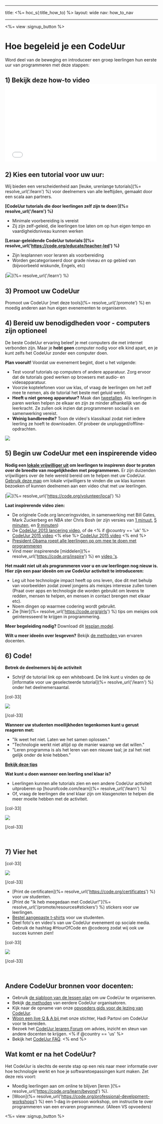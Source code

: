 * * *

title: <%= hoc_s(:title_how_to) %> layout: wide nav: how_to_nav

* * *

<%= view :signup_button %>

# Hoe begeleid je een CodeUur

Word deel van de beweging en introduceer een groep leerlingen hun eerste uur van programmeren met deze stappen:

## 1) Bekijk deze how-to video <iframe width="500" height="255" src="//www.youtube.com/embed/SrnvvWDm73k" frameborder="0" allowfullscreen></iframe> 

## 2) Kies een tutorial voor uw uur:

Wij bieden een verscheidenheid aan [leuke, urenlange tutorials](%= resolve_url('/learn') %) voor deelnemers van alle leeftijden, gemaakt door een scala aan partners.

**[CodeUur tutorials die door leerlingen zelf zijn te doen:](%= resolve_url('/learn') %)**

  * Minimale voorbereiding is vereist
  * Zij zijn zelf-geleid, die leerlingen toe laten om op hun eigen tempo en vaardigheidsniveau kunnen werken

**[Leraar-geleidende CodeUur tutorials:](%= resolve_url('https://code.org/educate/teacher-led') %)**

  * Zijn lesplannen voor leraren als voorbereiding
  * Worden gecategoriseerd door grade niveau *en* op gebied van (bijvoorbeeld wiskunde, Engels, etc)

[![](/images/fit-700/tutorials.png)](%= resolve_url('/learn') %)

## 3) Promoot uw CodeUur

Promoot uw CodeUur [met deze tools](%= resolve_url('/promote') %) en moedig anderen aan hun eigen evenementen te organiseren.

## 4) Bereid uw benodigdheden voor - computers zijn optioneel

De beste CodeUur ervaring beleef je met computers die met internet verbonden zijn. Maar je **hebt geen** computer nodig voor elk kind apart, en je kunt zelfs het CodeUur zonder een computer doen.

**Plan vooruit!** Voordat uw evenement begint, doet u het volgende:

  * Test vooraf tutorials op computers of andere apparatuur. Zorg ervoor dat de tutorials goed werken op browsers met audio- en videoapparatuur.
  * Voorzie koptelefonen voor uw klas, of vraag de leerlingen om het zelf mee te nemen, als de tutorial het beste met geluid werkt.
  * **Heeft u niet genoeg apparatuur?** Maak dan [tweetallen](https://www.youtube.com/watch?v=vgkahOzFH2Q). Als leerlingen in paren werken helpen ze elkaar en zijn ze minder afhankelijk van de leerkracht. Ze zullen ook inzien dat programmeren sociaal is en samenwerking vereist.
  * **Weinig bandbreedte?** Toon de video's klassikaal zodat niet iedere leerling ze hoeft te downloaden. Of probeer de unplugged/offline-opdrachten.

![](/images/fit-350/group_ipad.jpg)

## 5) Begin uw CodeUur met een inspirerende video

**Nodig een [lokale vrijwilliger uit](https://code.org/volunteer/local) om leerlingen te inspireren door te praten over de breedte van mogelijkheden met programmeren.** Er zijn duizenden vrijwilligers over de hele wereld bereid om te helpen met uw CodeUur. [Gebruik deze map](https://code.org/volunteer/local) om lokale vrijwilligers te vinden die uw klas kunnen bezoeken of kunnen deelnemen aan een video chat met uw leerlingen.

[![](/images/fit-300/volunteer-map.png)](%= resolve_url('https://code.org/volunteer/local') %)

**Laat inspirerende video zien:**

  * De originele Code.org lanceringsvideo, in samenwerking met Bill Gates, Mark Zuckerberg en NBA ster Chris Bosh (er zijn versies van [1 minuut](https://www.youtube.com/watch?v=qYZF6oIZtfc), [5 minuten](https://www.youtube.com/watch?v=nKIu9yen5nc), en [9 minuten](https://www.youtube.com/watch?v=dU1xS07N-FA))
  * De [CodeUur 2013 lancering video](https://www.youtube.com/watch?v=FC5FbmsH4fw), of de <% if @country == 'uk' %> [CodeUur 2015 video](https://www.youtube.com/watch?v=7L97YMYqLHc) <% else %> [CodeUur 2015 video](https://www.youtube.com/watch?v=7L97YMYqLHc) <% end %>
  * [President Obama roept alle leerlingen op om mee te doen met programmeren](https://www.youtube.com/watch?v=6XvmhE1J9PY)
  * Vind meer inspirerende [middelen](%= resolve_url('https://code.org/inspire') %) en [video 's](https://www.youtube.com/playlist?list=PLzdnOPI1iJNfpD8i4Sx7U0y2MccnrNZuP).

**Het maakt niet uit als programmeren voor u en uw leerlingen nog nieuw is. Hier zijn een paar ideeën om uw CodeUur activiteit te introduceren:**

  * Leg uit hoe technologie impact heeft op ons leven, doe dit met behulp van voorbeelden zodat zowel jongens als meisjes interesse zullen tonen (Praat over apps en technologie die worden gebruikt om levens te redden, mensen te helpen, en mensen in contact brengen met elkaar etc).
  * Noem dingen op waarmee codering wordt gebruikt.
  * Zie [hier](%= resolve_url('https://code.org/girls') %) tips om meisjes ook geïnteresseerd te krijgen in programmering.

**Meer begeleiding nodig?** Download dit [lesplan model](/files/EducatorHourofCodeLessonPlanOutline.docx).

**Wilt u meer ideeën over lesgeven?** Bekijk [ de methoden ](http://www.slideshare.net/TeachCode/hour-of-code-best-practices-for-successful-educators-51273466) van ervaren docenten.

## 6) Code!

**Betrek de deelnemers bij de activiteit**

  * Schrijf de tutorial link op een whiteboard. De link kunt u vinden op de [informatie voor uw geselecteerde tutorial](%= resolve_url('/learn') %) onder het deelnemersaantal.

[col-33]

![](/images/fit-300/group_ar.jpg)

[/col-33]

**Wanneer uw studenten moeilijkheden tegenkomen kunt u gerust reageren met:**

  * "Ik weet het niet. Laten we het samen oplossen."
  * "Technologie werkt niet altijd op de manier waarop we dat willen."
  * "Leren programma is als het leren van een nieuwe taal; je zal het niet gelijk onder de knie hebben."

**[Bekijk deze tips](http://www.code.org/files/CSTT_IntroducingCS.PDF)**

**Wat kunt u doen wanneer een leerling snel klaar is?**

  * Leerlingen kunnen alle tutorials zien en een andere CodeUur activiteit uitproberen op [hourofcode.com/learn](%= resolve_url('/learn') %)
  * Of, vraag de leerlingen die snel klaar zijn om klasgenoten te helpen die meer moeite hebben met de activiteit.

[col-33]

![](/images/fit-250/highschoolgirls.jpeg)

[/col-33]

<p style="clear:both">
  &nbsp;
</p>

## 7) Vier het

[col-33]

![](/images/fit-300/boy-certificate.jpg)

[/col-33]

  * [Print de certificaten](%= resolve_url('https://code.org/certificates') %) voor uw studenten.
  * [Print de "Ik heb meegedaan met CodeUur!"](%= resolve_url('/promote/resources#stickers') %) stickers voor uw leerlingen.
  * [Bestel aangepaste t-shirts](http://blog.code.org/post/132608499493/hour-of-code-shirts-and-more) voor uw studenten.
  * Deel foto's en video's van uw CodeUur evenement op sociale media. Gebruik de hashtag #HourOfCode en @codeorg zodat wij ook uw succes kunnen zien!

[col-33]

![](/images/fit-260/highlight-certificates.jpg)

[/col-33]

<p style="clear:both">
  &nbsp;
</p>

## Andere CodeUur bronnen voor docenten:

  * Gebruik [de sjabloon van de lessen plan](/files/EducatorHourofCodeLessonPlanOutline.docx) om uw CodeUur te organiseren.
  * Bekijk [de methoden](http://www.slideshare.net/TeachCode/hour-of-code-best-practices-for-successful-educators-51273466) van eerdere CodeUur organisatoren. 
  * Kijk naar de opname van onze [ opvoeders gids voor de lezing van CodeUur](https://youtu.be/EJeMeSW2-Mw).
  * [Woon een live Q & A bij ](http://www.eventbrite.com/e/ask-your-final-questions-and-prepare-for-the-2015-hour-of-code-with-codeorg-founder-hadi-partovi-tickets-17987437911) met onze stichter, Hadi Partovi om CodeUur voor te bereiden.
  * Bezoek het [CodeUur leraren Forum](http://forum.code.org/c/plc/hour-of-code) om advies, inzicht en steun van andere docenten te krijgen. <% if @country == 'us' %>
  * Bekijk het [CodeUur FAQ](https://support.code.org/hc/en-us/categories/200147083-Hour-of-Code). <% end %>

## Wat komt er na het CodeUur?

Het CodeUur is slechts de eerste stap op een reis naar meer informatie over hoe technologie werkt en hoe je softwaretoepassingen kunt maken. Zet deze reis voort:

  * Moedig leerlingen aan om online te blijven [leren ](%= resolve_url('https://code.org/learn/beyond') %).
  * [Woon](%= resolve_url('https://code.org/professional-development-workshops') %) een 1-dag in-persoon workshop, om instructie te over programmeren van een ervaren programmeur. (Alleen VS opvoeders)

<%= view :signup_button %>